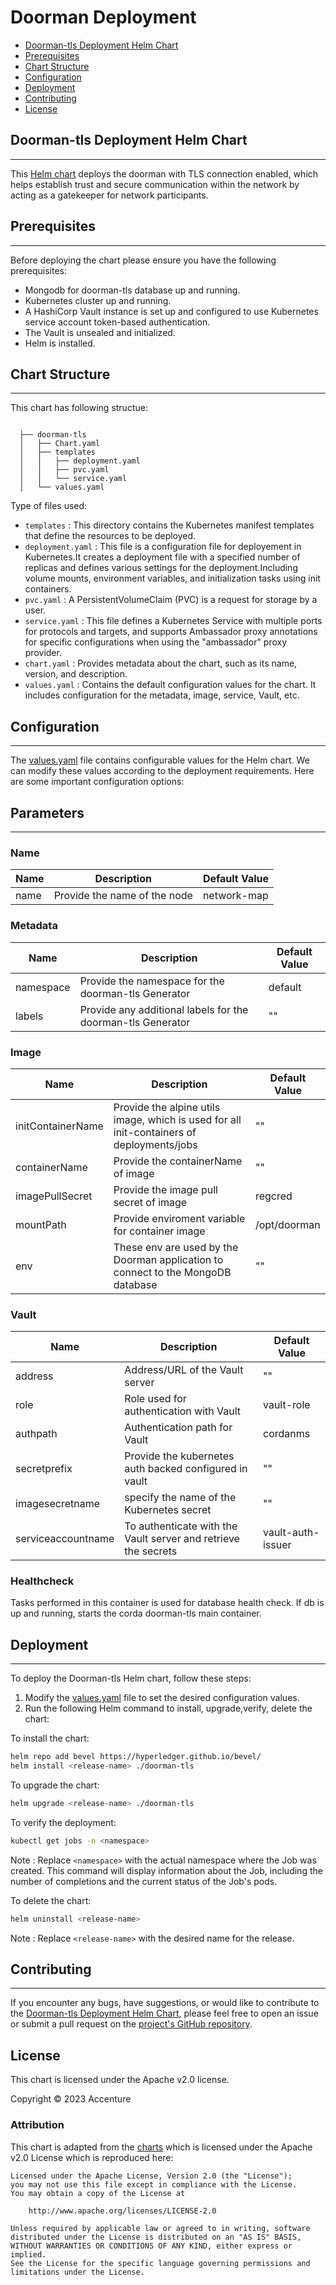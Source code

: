 [//]: # (##############################################################################################)
[//]: # (Copyright Accenture. All Rights Reserved.)
[//]: # (SPDX-License-Identifier: Apache-2.0)
[//]: # (##############################################################################################)

<a name = "deploy doorman-tls"></a>
# Doorman Deployment

- [Doorman-tls Deployment Helm Chart](#Doorman-tls-deployment-helm-chart)
- [Prerequisites](#prerequisites)
- [Chart Structure](#chart-structure)
- [Configuration](#configuration)
- [Deployment](#deployment)
- [Contributing](#contributing)
- [License](#license)

<a name = "Doorman-tls-deployment-helm-chart"></a>
## Doorman-tls Deployment Helm Chart
---
This [Helm chart](https://github.com/hyperledger/bevel/tree/develop/platforms/r3-corda/charts/doorman-tls) deploys the doorman with TLS connection enabled, which helps establish trust and secure communication within the network by acting as a gatekeeper for network participants. 


<a name = "prerequisites"></a>
## Prerequisites
---
Before deploying the chart please ensure you have the following prerequisites:

- Mongodb for doorman-tls database up and running.
- Kubernetes cluster up and running.
- A HashiCorp Vault instance is set up and configured to use Kubernetes service account token-based authentication.
- The Vault is unsealed and initialized.
- Helm is installed.


<a name = "chart-structure"></a>
## Chart Structure
---
This chart has following structue:

```
  
  ├── doorman-tls
  │   ├── Chart.yaml
  │   ├── templates
  │   │   ├── deployment.yaml
  │   │   ├── pvc.yaml
  │   │   └── service.yaml
  │   └── values.yaml
```

Type of files used:

- `templates`       : This directory contains the Kubernetes manifest templates that define the resources to be deployed.
- `deployment.yaml` : This file is a configuration file for deployement in Kubernetes.It creates a deployment file with a specified number of replicas and defines various settings for the deployment.Including volume mounts, environment variables, and initialization tasks using init containers.  
- `pvc.yaml`        : A PersistentVolumeClaim (PVC) is a request for storage by a user.
- `service.yaml`    : This file defines a Kubernetes Service with multiple ports for protocols and targets, and supports Ambassador proxy annotations for specific configurations when using the "ambassador" proxy provider.
- `chart.yaml`      : Provides metadata about the chart, such as its name, version, and description.
- `values.yaml`     : Contains the default configuration values for the chart. It includes configuration for the metadata, image, service, Vault, etc.


<a name = "configuration"></a>
## Configuration
---
The [values.yaml](https://github.com/hyperledger/bevel/blob/develop/platforms/r3-corda/charts/doorman-tls/values.yaml) file contains configurable values for the Helm chart. We can modify these values according to the deployment requirements. Here are some important configuration options:


## Parameters
---

### Name

| Name       | Description                                        | Default Value |
| -----------| -------------------------------------------------- | ------------- |
| name       | Provide the name of the node                       | network-map   |

### Metadata

| Name            | Description                                                         | Default Value |
| ----------------| --------------------------------------------------------------------| ------------- |
| namespace       | Provide the namespace for the doorman-tls Generator                 | default       |
| labels          | Provide any additional labels for the doorman-tls Generator         | ""            |

### Image

| Name                     | Description                                                                                | Default Value   |
| ------------------------ | -------------------------------------------------------                                    | --------------- |
| initContainerName        | Provide the alpine utils image, which is used for all init-containers of deployments/jobs  | ""              |
| containerName            | Provide the containerName of image                                                         | ""              |
| imagePullSecret          | Provide the image pull secret of image                                                     | regcred         |
| mountPath                | Provide enviroment variable for container image                                            | /opt/doorman    |
| env                      | These env are used by the Doorman application to connect to the MongoDB database           | ""              |


### Vault

| Name                      | Description                                                               | Default Value   |
| ------------------------- | --------------------------------------------------------------------------| -------------   |
| address                   | Address/URL of the Vault server                                           | ""              |
| role                      | Role used for authentication with Vault                                   | vault-role      |
| authpath                  | Authentication path for Vault                                             | cordanms        |
| secretprefix              | Provide the kubernetes auth backed configured in vault                    | ""              |
| imagesecretname           | specify the name of the Kubernetes secret                                 | ""              |
| serviceaccountname        | To authenticate with the Vault server and retrieve the secrets            |vault-auth-issuer|


### Healthcheck

  Tasks performed in this container is used for database health check.
  If db is up and running, starts the corda doorman-tls main container.
  

<a name = "deployment"></a>
## Deployment
---

To deploy the Doorman-tls Helm chart, follow these steps:

1. Modify the [values.yaml](https://github.com/hyperledger/bevel/blob/develop/platforms/r3-corda/charts/doorman-tls/values.yaml) file to set the desired configuration values.
2. Run the following Helm command to install, upgrade,verify, delete the chart:

To install the chart:
```bash
helm repo add bevel https://hyperledger.github.io/bevel/
helm install <release-name> ./doorman-tls
```

To upgrade the chart:
```bash
helm upgrade <release-name> ./doorman-tls
```

To verify the deployment:
```bash
kubectl get jobs -n <namespace>
```
Note : Replace `<namespace>` with the actual namespace where the Job was created. This command will display information about the Job, including the number of completions and the current status of the Job's pods.

To delete the chart: 
```bash
helm uninstall <release-name>
```
Note : Replace `<release-name>` with the desired name for the release.


<a name = "contributing"></a>
## Contributing
---
If you encounter any bugs, have suggestions, or would like to contribute to the [Doorman-tls Deployment Helm Chart](https://github.com/hyperledger/bevel/tree/develop/platforms/r3-corda/charts/doorman-tls), please feel free to open an issue or submit a pull request on the [project's GitHub repository](https://github.com/hyperledger/bevel).

<a name = "license"></a>
## License

This chart is licensed under the Apache v2.0 license.

Copyright &copy; 2023 Accenture

### Attribution

This chart is adapted from the [charts](https://hyperledger.github.io/bevel/) which is licensed under the Apache v2.0 License which is reproduced here:

```
Licensed under the Apache License, Version 2.0 (the "License");
you may not use this file except in compliance with the License.
You may obtain a copy of the License at

    http://www.apache.org/licenses/LICENSE-2.0

Unless required by applicable law or agreed to in writing, software
distributed under the License is distributed on an "AS IS" BASIS,
WITHOUT WARRANTIES OR CONDITIONS OF ANY KIND, either express or implied.
See the License for the specific language governing permissions and
limitations under the License.
```
